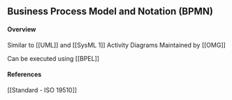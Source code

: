 ## Business Process Model and Notation (BPMN)

#### Overview

Similar to [[UML]] and [[SysML 1]] Activity Diagrams
Maintained by [[OMG]]

Can be executed using [[BPEL]]


#### References
[[Standard - ISO 19510]]